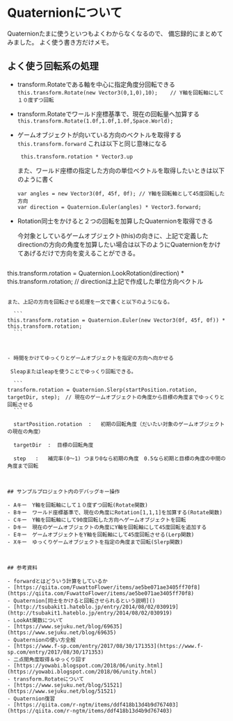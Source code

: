 # Quaternionについて

Quaternionたまに使うといつもよくわからなくなるので、
備忘録的にまとめてみました。
よく使う書き方だけメモ。



## よく使う回転系の処理

- transform.Rotateである軸を中心に指定角度分回転できる
	``` this.transform.Rotate(new Vector3(0,1,0),10);    // Y軸を回転軸にして１０度ずつ回転 ```
	
- transform.Rotateでワールド座標基準で、現在の回転量へ加算する
  ``` this.transform.Rotate(1.0f,1.0f,1.0f,Space.World); ```
  
- ゲームオブジェクトが向いている方向のベクトルを取得する
  	```this.transform.forward```
    これは以下と同じ意味になる
   
   ``` this.transform.rotation * Vector3.up```
   
   また、ワールド座標の指定した方向の単位ベクトルを取得したいときは以下のように書く
   
   ```
   var angles = new Vector3(0f, 45f, 0f); // Y軸を回転軸として45度回転した方向
   var direction = Quaternion.Euler(angles) * Vector3.forward;	
   ```
   
   


- Rotation同士をかけると２つの回転を加算したQuaternionを取得できる
  	
   今対象としているゲームオブジェクト(this)の向きに、上記で定義したdirectionの方向の角度を加算したい場合は以下のようにQuaternionをかけてあげるだけで方向を変えることができる。
   
   ```
this.transform.rotation = Quaternion.LookRotation(direction) * this.transform.rotation; // directionは上記で作成した単位方向ベクトル
  ```
  
  また、上記の方向を回転させる処理を一文で書くと以下のようになる。
  
	```
  this.transform.rotation = Quaternion.Euler(new Vector3(0f, 45f, 0f)) * this.transform.rotation;
	```


  	
- 時間をかけてゆっくりとゲームオブジェクトを指定の方向へ向かせる

   Sleapまたはleapを使うことでゆっくり回転できる。

	```
transform.rotation = Quaternion.Slerp(startPosition.rotation, targetDir, step);　// 現在のゲームオブジェクトの角度から目標の角度までゆっくりと回転させる
	```
	
	startPosition.rotation  :   初期の回転角度（だいたい対象のゲームオブジェクトの現在の角度）
	
	targetDir  :  目標の回転角度
	
	step   :   補完率(0～1) つまり0なら初期の角度　0.5なら初期と目標の角度の中間の角度まで回転



## サンプルプロジェクト内のデバッグキー操作

- Aキー　Y軸を回転軸にして１０度ずつ回転(Rotate関数)
- Bキー　ワールド座標基準で、現在の角度にRotation[1,1,1]を加算する(Rotate関数)
- Cキー　Y軸を回転軸にして90度回転した方向へゲームオブジェクトを回転
- Dキー　現在のゲームオブジェクトの角度にY軸を回転軸にして45度回転を追加する
- Eキー　ゲームオブジェクトをY軸を回転軸にして45度回転させる(Lerp関数)
- Xキー　ゆっくりゲームオブジェクトを指定の角度まで回転(Slerp関数)



## 参考資料

- forwardとはどういう計算をしているか
  - [https://qiita.com/FuwattoFlower/items/ae5be071ae3405ff70f8](https://qiita.com/FuwattoFlower/items/ae5be071ae3405ff70f8)
- Quaternion[同士をかけると回転させられるという説明]()
  - [http://tsubakit1.hateblo.jp/entry/2014/08/02/030919](http://tsubakit1.hateblo.jp/entry/2014/08/02/030919)
- LookAt関数について
  - [https://www.sejuku.net/blog/69635](https://www.sejuku.net/blog/69635)
- Quaternionの使い方全般
  - [https://www.f-sp.com/entry/2017/08/30/171353](https://www.f-sp.com/entry/2017/08/30/171353)
- 二点間角度取得＆ゆっくり回す
  - [https://yowabi.blogspot.com/2018/06/unity.html](https://yowabi.blogspot.com/2018/06/unity.html)
- transform.Rotateについて
  - [https://www.sejuku.net/blog/51521](https://www.sejuku.net/blog/51521)
- Quaternion復習
  - [https://qiita.com/r-ngtm/items/ddf418b13d4b9d767403](https://qiita.com/r-ngtm/items/ddf418b13d4b9d767403)

